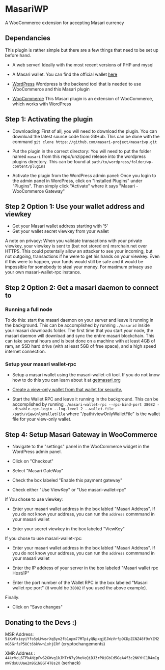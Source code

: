# MasariWP
A WooCommerce extension for accepting Masari currency

## Dependancies
This plugin is rather simple but there are a few things that need to be set up before hand.

* A web server! Ideally with the most recent versions of PHP and mysql

* A Masari wallet. You can find the official wallet [here](https://github.com/masari-project/masari)

* [WordPress](https://wordpress.org)
Wordpress is the backend tool that is needed to use WooCommerce and this Masari plugin

* [WooCommerce](https://woocommerce.com)
This Masari plugin is an extension of WooCommerce, which works with WordPress

## Step 1: Activating the plugin
* Downloading: First of all, you will need to download the plugin. You can download the latest source code from GitHub. This can be done with the command `git clone https://github.com/masari-project/masariwp.git`

* Put the plugin in the correct directory: You will need to put the folder named `masari` from this repo/unzipped release into the wordpress plugins directory. This can be found at `path/to/wordpress/folder/wp-content/plugins`

* Activate the plugin from the WordPress admin panel: Once you login to the admin panel in WordPress, click on "Installed Plugins" under "Plugins". Then simply click "Activate" where it says "Masari - WooCommerce Gateway"

## Step 2 Option 1: Use your wallet address and viewkey

* Get your Masari wallet address starting with '5'
* Get your wallet secret viewkey from your wallet

A note on privacy: When you validate transactions with your private viewkey, your viewkey is sent to (but not stored on) msrchain.net over HTTPS. This could potentally allow an attacker to see your incoming, but not outgoing, transactions if he were to get his hands on your viewkey. Even if this were to happen, your funds would still be safe and it would be impossible for somebody to steal your money. For maximum privacy use your own masari-wallet-rpc instance.

## Step 2 Option 2: Get a masari daemon to connect to

### Running a full node

To do this: start the masari daemon on your server and leave it running in the background. This can be accomplished by running `./masarid` inside your masari downloads folder. The first time that you start your node, the masari daemon will download and sync the entire masari blockchain. This can take several hours and is best done on a machine with at least 4GB of ram, an SSD hard drive (with at least 5GB of free space), and a high speed internet connection.

### Setup your  masari wallet-rpc

* Setup a masari wallet using the masari-wallet-cli tool. If you do not know how to do this you can learn about it at [getmasari.org](https://getmasari.org)

* [Create a view-only wallet from that wallet for security.](https://monero.stackexchange.com/questions/3178/how-to-create-a-view-only-wallet-for-the-gui/4582#4582)

* Start the Wallet RPC and leave it running in the background. This can be accomplished by running `./masari-wallet-rpc --rpc-bind-port 38082 --disable-rpc-login --log-level 2 --wallet-file /path/viewOnlyWalletFile` where "/path/viewOnlyWalletFile" is the wallet file for your view-only wallet.

## Step 4: Setup Masari Gateway in WooCommerce

* Navigate to the "settings" panel in the WooCommerce widget in the WordPress admin panel.

* Click on "Checkout"

* Select "Masari GateWay"

* Check the box labeled "Enable this payment gateway"

* Check either "Use ViewKey" or "Use masari-wallet-rpc"

If You chose to use viewkey:

* Enter your masari wallet address in the box labled "Masari Address". If you do not know your address, you can run the `address` commmand in your masari wallet

* Enter your secret viewkey in the box labeled "ViewKey"

If you chose to use masari-wallet-rpc:

* Enter your masari wallet address in the box labled "Masari Address". If you do not know your address, you can run the `address` commmand in your masari wallet

* Enter the IP address of your server in the box labeled "Masari wallet rpc Host/IP"

* Enter the port number of the Wallet RPC in the box labeled "Masari wallet rpc port" (it would be `38082` if you used the above example).

Finally:

* Click on "Save changes"

## Donating to the Devs :)
MSR Address: `5iKvFxieyiYfo5yLMwsrXqByn2fb1upm77MTpiyQNpxqjEJWzVrfpDCDpZCNZ48f9xYZM2mG5GrfzP5UCt6bkVwn1xhjERf` (cryptochangements)

XMR Address : `44krVcL6TPkANjpFwS2GWvg1kJhTrN7y9heVeQiDJ3rP8iGbCd5GeA4f3c2NKYHC1R4mCgnW7dsUUUae2m9GiNBGT4T8s2X` (serhack)
